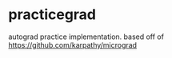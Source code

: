 # practicegrad

autograd practice implementation.
based off of https://github.com/karpathy/micrograd